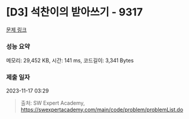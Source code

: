 # [D3] 석찬이의 받아쓰기 - 9317 

[문제 링크](https://swexpertacademy.com/main/code/problem/problemDetail.do?contestProbId=AW-hOY5KeEIDFAVg) 

### 성능 요약

메모리: 29,452 KB, 시간: 141 ms, 코드길이: 3,341 Bytes

### 제출 일자

2023-11-17 03:29



> 출처: SW Expert Academy, https://swexpertacademy.com/main/code/problem/problemList.do